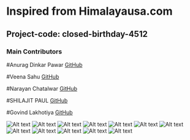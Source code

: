 
# Inspired from Himalayausa.com

## Project-code: closed-birthday-4512



### Main Contributors

 

#Anurag Dinkar Pawar     <a href="https://github.com/AnuragPawar-132" > GitHub</a>

#Veena Sahu        <a href="https://github.com/veenasahu12" > GitHub</a>

#Narayan Chatalwar      <a href="https://github.com/Narayan-Chatalwar" > GitHub</a>

#SHILAJIT PAUL      <a href="https://github.com/iShilajit" > GitHub</a>

#Govind Lakhotiya    <a href="https://github.com/Govindlakhotiya" > GitHub</a>





<img src="https://miro.medium.com/max/1400/1*BlIlkZsBJ_e4uMwsG0RYxg.png" alt="Alt text" title="">


<img src="https://miro.medium.com/max/1400/1*Vvkf0yALFI2qKvRergMo9Q.png" alt="Alt text" title="">




<img src="https://miro.medium.com/max/1400/1*dlgpCmIOcjPKwVEasfy61A.png" alt="Alt text" title="">




<img src="https://miro.medium.com/max/1400/1*Wrz-lo1TWeYFItZd2BeSQA.png" alt="Alt text" title="">





<img src="https://miro.medium.com/max/1400/1*3ErfbZO_EFxDyENVjrtU3A.png" alt="Alt text" title="">





<img src="https://miro.medium.com/max/1400/1*PBhmF7TiM6ba4vo3W4GA4w.png" alt="Alt text" title="">




<img src="https://miro.medium.com/max/1400/1*IpsgnzPLBPwUI4RnkAAVkg.png" alt="Alt text" title="">





<img src="https://miro.medium.com/max/1400/1*yQjK-yPdQjo2OYCPTiEUHg.png" alt="Alt text" title="">






<img src="https://miro.medium.com/max/1400/1*KITeZJ7FzXrLkKeXWuzbMg.png" alt="Alt text" title="">




<img src="https://miro.medium.com/max/1400/1*gY7WsRK0G_G5Tgc4LBICBQ.png" alt="Alt text" title="">




<img src="https://miro.medium.com/max/1400/1*S0Af6_KEusmEmOrwyJm5Ug.png" alt="Alt text" title="">




<img src="https://miro.medium.com/max/1400/1*-vGjLefUSikN212nYjGY0w.png" alt="Alt text" title="">










